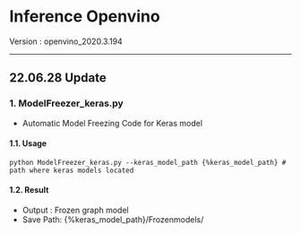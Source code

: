 # Inference Openvino

Version : openvino_2020.3.194

___
## 22.06.28 Update
### 1. ModelFreezer_keras.py 
  - Automatic Model Freezing Code for Keras model
  
#### 1.1. Usage
 ```
 python ModelFreezer_keras.py --keras_model_path {%keras_model_path} # path where keras models located
 ```
 
 #### 1.2. Result
   - Output   : Frozen graph model
   - Save Path: {%keras_model_path}/Frozenmodels/
  
  
